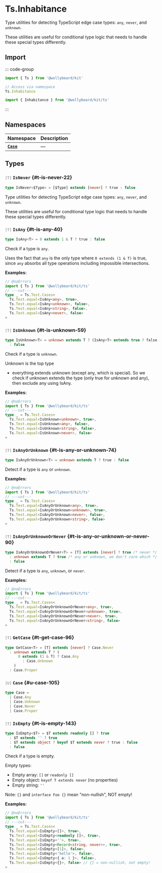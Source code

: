 # Ts.Inhabitance

Type utilities for detecting TypeScript edge case types: `any`, `never`, and `unknown`.

These utilities are useful for conditional type logic that needs to handle these special types differently.

## Import

::: code-group

```typescript [Namespace]
import { Ts } from '@wollybeard/kit'

// Access via namespace
Ts.Inhabitance
```

```typescript [Barrel]
import { Inhabitance } from '@wollybeard/kit/ts'
```

:::

## Namespaces

| Namespace                              | Description |
| -------------------------------------- | ----------- |
| [**`Case`**](/api/ts/inhabitance/case) | —           |

## Types

### <span style="opacity: 0.6; font-weight: normal; font-size: 0.85em;">`[T]`</span> `IsNever`<SourceLink inline href="https://github.com/jasonkuhrt/kit/blob/main/./src/utils/ts/inhabitance.ts#L22" /> {#t-is-never-22}

```typescript
type IsNever<$Type> = [$Type] extends [never] ? true : false
```

Type utilities for detecting TypeScript edge case types: `any`, `never`, and `unknown`.

These utilities are useful for conditional type logic that needs to handle these special types differently.

### <span style="opacity: 0.6; font-weight: normal; font-size: 0.85em;">`[T]`</span> `IsAny`<SourceLink inline href="https://github.com/jasonkuhrt/kit/blob/main/./src/utils/ts/inhabitance.ts#L40" /> {#t-is-any-40}

```typescript
type IsAny<T> = 0 extends 1 & T ? true : false
```

Check if a type is `any`.

Uses the fact that `any` is the only type where `0 extends (1 & T)` is true, since `any` absorbs all type operations including impossible intersections.

**Examples:**

```typescript twoslash
// @noErrors
import { Ts } from '@wollybeard/kit/ts'
// ---cut---
type _ = Ts.Test.Cases<
  Ts.Test.equal<IsAny<any>, true>,
  Ts.Test.equal<IsAny<unknown>, false>,
  Ts.Test.equal<IsAny<string>, false>,
  Ts.Test.equal<IsAny<never>, false>
>
```

### <span style="opacity: 0.6; font-weight: normal; font-size: 0.85em;">`[T]`</span> `IsUnknown`<SourceLink inline href="https://github.com/jasonkuhrt/kit/blob/main/./src/utils/ts/inhabitance.ts#L59" /> {#t-is-unknown-59}

```typescript
type IsUnknown<T> = unknown extends T ? (IsAny<T> extends true ? false : true)
  : false
```

Check if a type is `unknown`.

Unknown is the top type

- everything extends unknown (except any, which is special). So we check if unknown extends the type (only true for unknown and any), then exclude any using IsAny.

**Examples:**

```typescript twoslash
// @noErrors
import { Ts } from '@wollybeard/kit/ts'
// ---cut---
type _ = Ts.Test.Cases<
  Ts.Test.equal<IsUnknown<unknown>, true>,
  Ts.Test.equal<IsUnknown<any>, false>,
  Ts.Test.equal<IsUnknown<string>, false>,
  Ts.Test.equal<IsUnknown<never>, false>
>
```

### <span style="opacity: 0.6; font-weight: normal; font-size: 0.85em;">`[T]`</span> `IsAnyOrUnknown`<SourceLink inline href="https://github.com/jasonkuhrt/kit/blob/main/./src/utils/ts/inhabitance.ts#L74" /> {#t-is-any-or-unknown-74}

```typescript
type IsAnyOrUnknown<T> = unknown extends T ? true : false
```

Detect if a type is `any` or `unknown`.

**Examples:**

```typescript twoslash
// @noErrors
import { Ts } from '@wollybeard/kit/ts'
// ---cut---
type _ = Ts.Test.Cases<
  Ts.Test.equal<IsAnyOrUnknown<any>, true>,
  Ts.Test.equal<IsAnyOrUnknown<unknown>, true>,
  Ts.Test.equal<IsAnyOrUnknown<never>, false>,
  Ts.Test.equal<IsAnyOrUnknown<string>, false>
>
```

### <span style="opacity: 0.6; font-weight: normal; font-size: 0.85em;">`[T]`</span> `IsAnyOrUnknownOrNever`<SourceLink inline href="https://github.com/jasonkuhrt/kit/blob/main/./src/utils/ts/inhabitance.ts#L90" /> {#t-is-any-or-unknown-or-never-90}

```typescript
type IsAnyOrUnknownOrNever<T> = [T] extends [never] ? true /* never */
  : unknown extends T ? true /* any or unknown, we don't care which */
  : false
```

Detect if a type is `any`, `unknown`, or `never`.

**Examples:**

```typescript twoslash
// @noErrors
import { Ts } from '@wollybeard/kit/ts'
// ---cut---
type _ = Ts.Test.Cases<
  Ts.Test.equal<IsAnyOrUnknownOrNever<any>, true>,
  Ts.Test.equal<IsAnyOrUnknownOrNever<unknown>, true>,
  Ts.Test.equal<IsAnyOrUnknownOrNever<never>, true>,
  Ts.Test.equal<IsAnyOrUnknownOrNever<string>, false>
>
```

### <span style="opacity: 0.6; font-weight: normal; font-size: 0.85em;">`[T]`</span> `GetCase`<SourceLink inline href="https://github.com/jasonkuhrt/kit/blob/main/./src/utils/ts/inhabitance.ts#L96" /> {#t-get-case-96}

```typescript
type GetCase<T> = [T] extends [never] ? Case.Never
  : unknown extends T ? (
      0 extends (1 & T) ? Case.Any
        : Case.Unknown
    )
  : Case.Proper
```

### <span style="opacity: 0.6; font-weight: normal; font-size: 0.85em;">`[U]`</span> `Case`<SourceLink inline href="https://github.com/jasonkuhrt/kit/blob/main/./src/utils/ts/inhabitance.ts#L105" /> {#u-case-105}

```typescript
type Case =
  | Case.Any
  | Case.Unknown
  | Case.Never
  | Case.Proper
```

### <span style="opacity: 0.6; font-weight: normal; font-size: 0.85em;">`[T]`</span> `IsEmpty`<SourceLink inline href="https://github.com/jasonkuhrt/kit/blob/main/./src/utils/ts/inhabitance.ts#L143" /> {#t-is-empty-143}

```typescript
type IsEmpty<$T> = $T extends readonly [] ? true
  : $T extends '' ? true
  : $T extends object ? keyof $T extends never ? true : false
  : false
```

Check if a type is empty.

Empty types:

- Empty array: `[]` or `readonly []`
- Empty object: `keyof T extends never` (no properties)
- Empty string: `''`

Note: `{}` and `interface Foo {}` mean "non-nullish", NOT empty!

**Examples:**

```typescript twoslash
// @noErrors
import { Ts } from '@wollybeard/kit/ts'
// ---cut---
type _ = Ts.Test.Cases<
  Ts.Test.equal<IsEmpty<[]>, true>,
  Ts.Test.equal<IsEmpty<readonly []>, true>,
  Ts.Test.equal<IsEmpty<''>, true>,
  Ts.Test.equal<IsEmpty<Record<string, never>>, true>,
  Ts.Test.equal<IsEmpty<[1]>, false>,
  Ts.Test.equal<IsEmpty<'hello'>, false>,
  Ts.Test.equal<IsEmpty<{ a: 1 }>, false>,
  Ts.Test.equal<IsEmpty<{}>, false> // {} = non-nullish, not empty!
>
```
